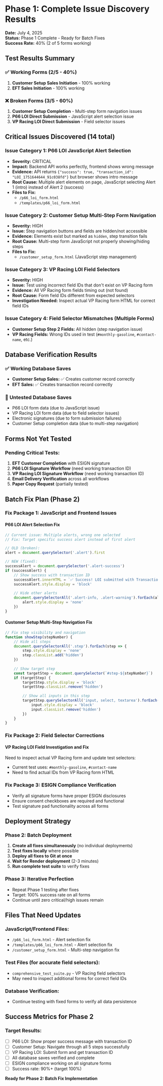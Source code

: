 # Phase 1: Complete Issue Discovery Results
**Date:** July 4, 2025  
**Status:** Phase 1 Complete - Ready for Batch Fixes  
**Success Rate:** 40% (2 of 5 forms working)

## Test Results Summary

### ✅ **Working Forms (2/5 - 40%)**
1. **Customer Setup Sales Initiation** - 100% working
2. **EFT Sales Initiation** - 100% working

### ❌ **Broken Forms (3/5 - 60%)**
1. **Customer Setup Completion** - Multi-step form navigation issues
2. **P66 LOI Direct Submission** - JavaScript alert selection issue  
3. **VP Racing LOI Direct Submission** - Field selector issues

## Critical Issues Discovered (14 total)

### **Issue Category 1: P66 LOI JavaScript Alert Selection**
- **Severity:** CRITICAL
- **Impact:** Backend API works perfectly, frontend shows wrong message
- **Evidence:** API returns `{"success": true, "transaction_id": "LOI_1751644644_91c038fd"}` but browser shows intro message
- **Root Cause:** Multiple alert elements on page, JavaScript selecting Alert 1 (intro) instead of Alert 2 (success)
- **Files to Fix:** 
  - `/p66_loi_form.html`
  - `/templates/p66_loi_form.html`

### **Issue Category 2: Customer Setup Multi-Step Form Navigation**
- **Severity:** HIGH  
- **Issue:** Step navigation buttons and fields are hidden/not accessible
- **Evidence:** Elements exist but marked as `hidden`, step transition fails
- **Root Cause:** Multi-step form JavaScript not properly showing/hiding steps
- **Files to Fix:**
  - `/customer_setup_form.html` (JavaScript step management)

### **Issue Category 3: VP Racing LOI Field Selectors**
- **Severity:** HIGH
- **Issue:** Test using incorrect field IDs that don't exist on VP Racing form
- **Evidence:** All VP Racing form fields timing out (not found)
- **Root Cause:** Form field IDs different from expected selectors
- **Investigation Needed:** Inspect actual VP Racing form HTML for correct field IDs

### **Issue Category 4: Field Selector Mismatches (Multiple Forms)**
- **Customer Setup Step 2 Fields:** All hidden (step navigation issue)
- **VP Racing Fields:** Wrong IDs used in test (`#monthly-gasoline`, `#contact-name`, etc.)

## Database Verification Results

### ✅ **Working Database Saves**
- **Customer Setup Sales:** ✅ Creates customer record correctly
- **EFT Sales:** ✅ Creates transaction record correctly

### 🔄 **Untested Database Saves**
- P66 LOI form data (due to JavaScript issue)
- VP Racing LOI form data (due to field selector issues)
- Electronic signatures (due to form submission failures)
- Customer Setup completion data (due to multi-step navigation)

## Forms Not Yet Tested

### **Pending Critical Tests:**
1. **EFT Customer Completion** with ESIGN signature
2. **P66 LOI Signature Workflow** (need working transaction ID)
3. **VP Racing LOI Signature Workflow** (need working transaction ID)
4. **Email Delivery Verification** across all workflows
5. **Paper Copy Request** (partially tested)

## Batch Fix Plan (Phase 2)

### **Fix Package 1: JavaScript and Frontend Issues**

#### **P66 LOI Alert Selection Fix**
```javascript
// Current issue: Multiple alerts, wrong one selected
// Fix: Target specific success alert instead of first alert

// OLD (broken):
alert = document.querySelector('.alert').first

// NEW (fixed):
successAlert = document.querySelector('.alert-success')
if (successAlert) {
    // Show success with transaction ID
    successAlert.innerHTML = `✅ Success! LOI submitted with Transaction ID: ${result.transaction_id}`
    successAlert.style.display = 'block'
    
    // Hide other alerts
    document.querySelectorAll('.alert-info, .alert-warning').forEach(alert => {
        alert.style.display = 'none'
    })
}
```

#### **Customer Setup Multi-Step Navigation Fix**
```javascript
// Fix step visibility and navigation
function showStep(stepNumber) {
    // Hide all steps
    document.querySelectorAll('.step').forEach(step => {
        step.style.display = 'none'
        step.classList.add('hidden')
    })
    
    // Show target step
    const targetStep = document.querySelector(`#step-${stepNumber}`)
    if (targetStep) {
        targetStep.style.display = 'block'
        targetStep.classList.remove('hidden')
        
        // Show all inputs in this step
        targetStep.querySelectorAll('input, select, textarea').forEach(input => {
            input.style.display = 'block'
            input.classList.remove('hidden')
        })
    }
}
```

### **Fix Package 2: Field Selector Corrections**

#### **VP Racing LOI Field Investigation and Fix**
Need to inspect actual VP Racing form and update test selectors:
- Current test uses: `#monthly-gasoline`, `#contact-name`
- Need to find actual IDs from VP Racing form HTML

### **Fix Package 3: ESIGN Compliance Verification**
- Verify all signature forms have proper ESIGN disclosures
- Ensure consent checkboxes are required and functional
- Test signature pad functionality across all forms

## Deployment Strategy

### **Phase 2: Batch Deployment**
1. **Create all fixes simultaneously** (no individual deployments)
2. **Test fixes locally** where possible
3. **Deploy all fixes to Git at once**
4. **Wait for Render deployment** (2-3 minutes)
5. **Run complete test suite** to verify fixes

### **Phase 3: Iterative Perfection**
- Repeat Phase 1 testing after fixes
- Target: 100% success rate on all forms
- Continue until zero critical/high issues remain

## Files That Need Updates

### **JavaScript/Frontend Files:**
- `/p66_loi_form.html` - Alert selection fix
- `/templates/p66_loi_form.html` - Alert selection fix  
- `/customer_setup_form.html` - Multi-step navigation fix

### **Test Files (for accurate field selectors):**
- `comprehensive_test_suite.py` - VP Racing field selectors
- May need to inspect additional forms for correct field IDs

### **Database Verification:**
- Continue testing with fixed forms to verify all data persistence

## Success Metrics for Phase 2

### **Target Results:**
- [ ] P66 LOI: Show proper success message with transaction ID
- [ ] Customer Setup: Navigate through all 5 steps successfully  
- [ ] VP Racing LOI: Submit form and get transaction ID
- [ ] All database saves verified and complete
- [ ] ESIGN compliance working on all signature forms
- [ ] Success rate: 90%+ (target 100%)

**Ready for Phase 2: Batch Fix Implementation**